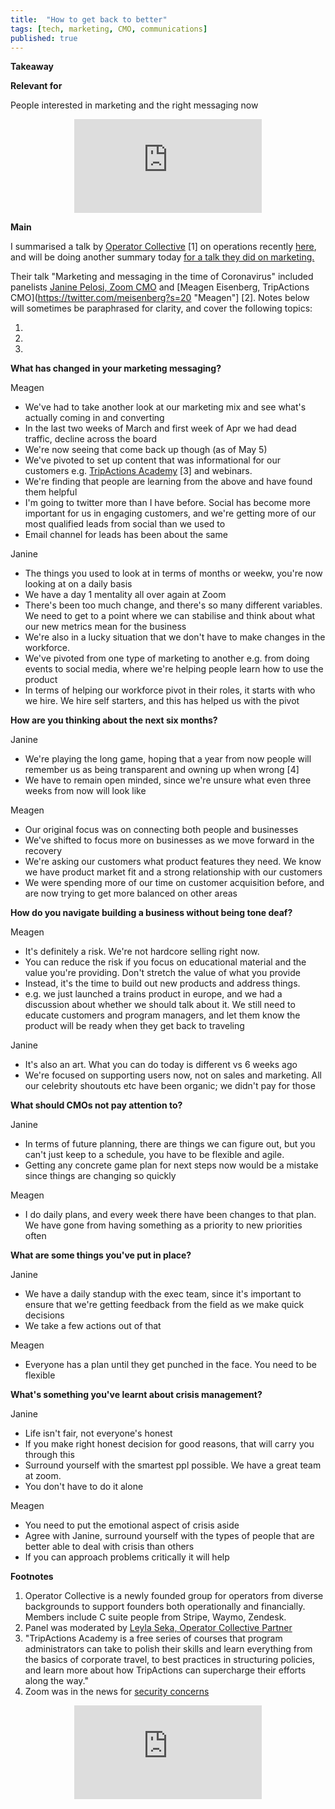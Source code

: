 ```yaml
---
title:  "How to get back to better"  
tags: [tech, marketing, CMO, communications]
published: true
---
```


**Takeaway**


**Relevant for**

People interested in marketing and the right messaging now

<style>
      .iframe-container {
        overflow: hidden;        
        padding-top: 50%; <!-- Calculated from the aspect ration of the content (in case of 16:9 it is 9/16= 0.5625) -->
        position: relative;
      }
      .iframe-container iframe { 
         border: 0;
         height: 100%; <!-- Finally, width and height are set to 100% so the iframe takes up 100% of the containers space. -->
         left: 0;
         position: absolute;
         top: 0;
         width: 100%;
         display: block;
         margin: 0 auto; <!-- center image -->
      }
      <!-- 4x3 Aspect Ratio -->
      .iframe-container-4x3 {
        padding-top: 75%;
      }
</style> 

<div class="iframe-container-4x3">
  <p align="center"><iframe src="https://avoidboringpeople.substack.com/embed" frameborder="0" scrolling="no"> </iframe></p>
</div>

**Main**

I summarised a talk by [Operator Collective](https://operatorcollective.com/about/ "Op Co") \[1\] on operations recently [here](https://avoidboringpeople.substack.com/p/how-to-get-back-to-better "coo"), and will be doing another summary today [for a talk they did on marketing.](https://operatorcollective.com/events/ "event") 

Their talk "Marketing and messaging in the time of Coronavirus" included panelists [Janine Pelosi, Zoom CMO](https://twitter.com/janine_pelosi?lang=en "janine") and [Meagen Eisenberg, TripActions CMO](https://twitter.com/meisenberg?s=20 "Meagen"] \[2\]. Notes below will sometimes be paraphrased for clarity, and cover the following topics:

1. 
2. 
3. 



**What has changed in your marketing messaging?**

Meagen
- We've had to take another look at our marketing mix and see what's actually coming in and converting
- In the last two weeks of March and first week of Apr we had dead traffic, decline across the board
- We're now seeing that come back up though (as of May 5)
- We've pivoted to set up content that was informational for our customers e.g. [TripActions Academy](https://tripactions.com/blog/new-tripactions-academy "Trip") \[3\] and webinars. 
- We're finding that people are learning from the above and have found them helpful
- I'm going to twitter more than I have before. Social has become more important for us in engaging customers, and we're getting more of our most qualified leads from social than we used to
- Email channel for leads has been about the same

Janine
- The things you used to look at in terms of months or weekw, you're now looking at on a daily basis
- We have a day 1 mentality all over again at Zoom
- There's been too much change, and there's so many different variables. We need to get to a point where we can stabilise and think about what our new metrics mean for the business
- We're also in a lucky situation that we don't have to make changes in the workforce.
- We've pivoted from one type of marketing to another e.g. from doing events to social media, where we're helping people learn how to use the product
- In terms of helping our workforce pivot in their roles, it starts with who we hire. We hire self starters, and this has helped us with the pivot

**How are you thinking about the next six months?**

Janine 
- We're playing the long game, hoping that a year from now people will remember us as being transparent and owning up when wrong \[4\]
- We have to remain open minded, since we're unsure what even three weeks from now will look like

Meagen
- Our original focus was on connecting both people and businesses
- We've shifted to focus more on businesses as we move forward in the recovery
- We're asking our customers what product features they need. We know we have product market fit and a strong relationship with our customers
- We were spending more of our time on customer acquisition before, and are now trying to get more balanced on other areas

**How do you navigate building a business without being tone deaf?**

Meagen
- It's definitely a risk. We're not hardcore selling right now. 
- You can reduce the risk if you focus on educational material and the value you're providing. Don't stretch the value of what you provide
- Instead, it's the time to build out new products and address things. 
- e.g. we just launched a trains product in europe, and we had a discussion about whether we should talk about it. We still need to educate customers and program managers, and let them know the product will be ready when they get back to traveling

Janine
- It's also an art. What you can do today is different vs 6 weeks ago
- We're focused on supporting users now, not on sales and marketing. All our celebrity shoutouts etc have been organic; we didn't pay for those

**What should CMOs not pay attention to?**

Janine
- In terms of future planning, there are things we can figure out, but you can't just keep to a schedule, you have to be flexible and agile.
- Getting any concrete game plan for next steps now would be a mistake since things are changing so quickly

Meagen 
- I do daily plans, and every week there have been changes to that plan. We have gone from having something as a priority to new priorities often

**What are some things you've put in place?**

Janine 
- We have a daily standup with the exec team, since it's important to ensure that we're getting feedback from the field as we make quick decisions 
- We take a few actions out of that

Meagen  
- Everyone has a plan until they get punched in the face. You need to be flexible

**What's something you've learnt about crisis management?**

Janine 
- Life isn't fair, not everyone's honest
- If you make right honest decision for good reasons, that will carry you through this
- Surround yourself with the smartest ppl possible. We have a great team at zoom.
- You don't have to do it alone

Meagen  
- You need to put the emotional aspect of crisis aside
- Agree with Janine, surround yourself with the types of people that are better able to deal with crisis than others
- If you can approach problems critically it will help



**Footnotes**

1. Operator Collective is a newly founded group for operators from diverse backgrounds to support founders both operationally and financially. Members include C suite people from Stripe, Waymo, Zendesk. 
2. Panel was moderated by [Leyla Seka, Operator Collective Partner](https://operatorcollective.com/people/ "Leyla")
3. "TripActions Academy is a free series of courses that program administrators can take to polish their skills and learn everything from the basics of corporate travel, to best practices in structuring policies, and learn more about how TripActions can supercharge their efforts along the way."
4. Zoom was in the news for [security concerns](https://www.tomsguide.com/news/zoom-security-privacy-woes "security")


<div class="iframe-container-4x3">
  <p align="center"><iframe src="https://avoidboringpeople.substack.com/embed" frameborder="0" scrolling="no"> </iframe></p>
</div>
